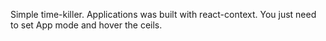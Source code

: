 Simple time-killer. Applications was built with react-context. You just need to set App mode and hover the ceils. 

